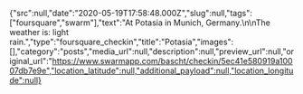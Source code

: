 {"src":null,"date":"2020-05-19T17:58:48.000Z","slug":null,"tags":["foursquare","swarm"],"text":"At Potasia in Munich, Germany.\n\nThe weather is: light rain.","type":"foursquare_checkin","title":"Potasia","images":[],"category":"posts","media_url":null,"description":null,"preview_url":null,"original_url":"https://www.swarmapp.com/bascht/checkin/5ec41e580919a10007db7e9e","location_latitude":null,"additional_payload":null,"location_longitude":null}